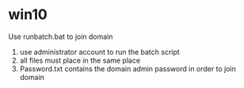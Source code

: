 # win10
Use runbatch.bat to join domain
1. use administrator account to run the batch script
2. all files must place in the same place
3. Password.txt contains the domain admin password in order to join domain 
